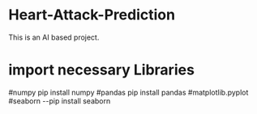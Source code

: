 # Heart-Attack-Prediction
This is an AI based project.
# import necessary Libraries
#numpy 
  pip install numpy
#pandas
  pip install pandas
#matplotlib.pyplot 
#seaborn
 --pip install seaborn
